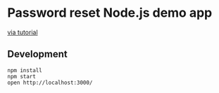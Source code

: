 # Password reset Node.js demo app

[via tutorial](http://sahatyalkabov.com/2014/02/26/how-to-implement-password-reset-in-nodejs/)

## Development

    npm install
    npm start
    open http://localhost:3000/

